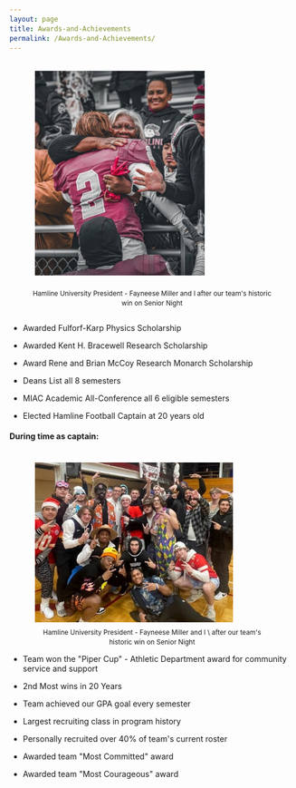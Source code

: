 ```yaml
---
layout: page
title: Awards-and-Achievements
permalink: /Awards-and-Achievements/
---
```


<figure style="float: left">

<img src="/prez_miller.jpg" width="300" style="padding:5px"/>

<figcaption style="text-align: center">

<small>Hamline University President - Fayneese Miller and I after our team's historic win on Senior Night</small>

</figcaption></figure>

-   Awarded Fulforf-Karp Physics Scholarship

-   Awarded Kent H. Bracewell Research Scholarship

-   Award Rene and Brian McCoy Research Monarch Scholarship

-   Deans List all 8 semesters

-   MIAC Academic All-Conference all 6 eligible semesters

-   Elected Hamline Football Captain at 20 years old



#### During time as captain:

<figure style="float: left">

<img src="/mr_focke.jpg" width="350" style="padding:5px"/>

<figcaption style="text-align: center">
<small>Hamline University President - Fayneese Miller and I \ after our team's historic win on Senior Night</small>
</figcaption>
</figure>


-   Team won the "Piper Cup" - Athletic Department award for community service and support

-   2nd Most wins in 20 Years

-   Team achieved our GPA goal every semester

-   Largest recruiting class in program history

-   Personally recruited over 40% of team's current roster

-   Awarded team "Most Committed" award

-   Awarded team "Most Courageous" award

